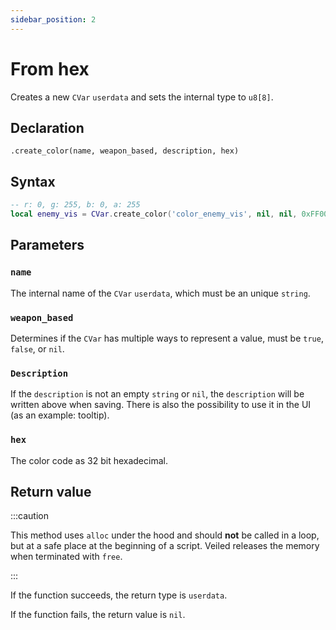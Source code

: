 ```yaml
---
sidebar_position: 2
---
```


# From hex

Creates a new `CVar` `userdata` and sets the internal type to `u8[8]`.

## Declaration

`.create_color(name, weapon_based, description, hex)`

## Syntax

```lua
-- r: 0, g: 255, b: 0, a: 255
local enemy_vis = CVar.create_color('color_enemy_vis', nil, nil, 0xFF00FF00);
```

## Parameters

### `name`

The internal name of the `CVar` `userdata`, which must be an unique `string`.

### `weapon_based`

Determines if the `CVar` has multiple ways to represent a value, must be `true`, `false`, or `nil`.

### `Description`

If the `description` is not an empty `string` or `nil`, the `description` will be written above when saving.
There is also the possibility to use it in the UI (as an example: tooltip).

### `hex`

The color code as 32 bit hexadecimal.

## Return value

:::caution

This method uses `alloc` under the hood and should **not** be called in a loop, but at a safe place at the beginning of a script.
Veiled releases the memory when terminated with `free`.

:::

If the function succeeds, the return type is `userdata`.

If the function fails, the return value is `nil`.

